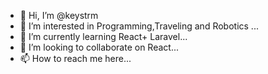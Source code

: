 - 👋 Hi, I’m @keystrm
- 👀 I’m interested in Programming,Traveling and Robotics ...
- 🌱 I’m currently learning React+ Laravel...
- 💞️ I’m looking to collaborate on React...
- 📫 How to reach me here...

<!---
keystrm/keystrm is a ✨ special ✨ repository because its `README.md` (this file) appears on your GitHub profile.
You can click the Preview link to take a look at your changes.
--->
